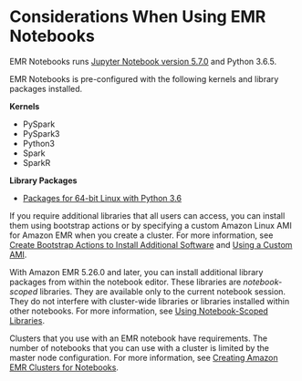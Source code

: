 # Considerations When Using EMR Notebooks<a name="emr-managed-notebooks-considerations"></a>

EMR Notebooks runs [Jupyter Notebook version 5\.7\.0](https://jupyter-notebook.readthedocs.io/en/stable/changelog.html#release-5-7-0) and Python 3\.6\.5\.

EMR Notebooks is pre\-configured with the following kernels and library packages installed\.

**Kernels**
+ PySpark
+ PySpark3
+ Python3
+ Spark
+ SparkR

**Library Packages**
+ [Packages for 64\-bit Linux with Python 3\.6](https://docs.anaconda.com/anaconda/packages/py3.7_linux-64/) 

If you require additional libraries that all users can access, you can install them using bootstrap actions or by specifying a custom Amazon Linux AMI for Amazon EMR when you create a cluster\. For more information, see [Create Bootstrap Actions to Install Additional Software](emr-plan-bootstrap.md) and [Using a Custom AMI](emr-custom-ami.md)\.

With Amazon EMR 5\.26\.0 and later, you can install additional library packages from within the notebook editor\. These libraries are *notebook\-scoped* libraries\. They are available only to the current notebook session\. They do not interfere with cluster\-wide libraries or libraries installed within other notebooks\. For more information, see [Using Notebook\-Scoped Libraries](emr-managed-notebooks-scoped-libraries.md)\.

Clusters that you use with an EMR notebook have requirements\. The number of notebooks that you can use with a cluster is limited by the master node configuration\. For more information, see [Creating Amazon EMR Clusters for Notebooks](emr-managed-notebooks-cluster.md)\.